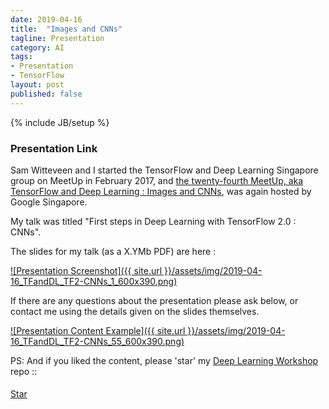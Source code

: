 ```yaml
---
date: 2019-04-16
title:  "Images and CNNs"
tagline: Presentation
category: AI
tags:
- Presentation
- TensorFlow
layout: post
published: false
---
```

{% include JB/setup %}



### Presentation Link

Sam Witteveen and I started the TensorFlow and Deep Learning Singapore group on MeetUp in February 2017,
and [the twenty-fourth MeetUp, aka TensorFlow and Deep Learning : Images and CNNs](https://www.meetup.com/TensorFlow-and-Deep-Learning-Singapore/events/260469451/),
was again hosted by Google Singapore.  

My talk was titled "First steps in Deep Learning with TensorFlow 2.0 : CNNs".



<!--

"First steps in Deep Learning with TensorFlow 2.0 : CNNs" - Martin Andrews
This talk aims to cover the "something for beginners" part of our tagline - 
  motivating the building blocks of CNNs, 
  how they are trained, and 
  how the resulting model can be applied to different datasets. 
Code examples will be provided in Colab notebooks.


2019-04-16_TFandDL_TF2-CNNs



If we're going straight to CNNs, then perhaps :
show a CNN model in TF2
  explain the CNN kernel
  explain the MLP over flat
  explain the softmax
explain the hierarchy of blame
explain blame requires derivatives over generic parameterised models
fit the model to Regular MNIST
fit the same model to Cancer MNIST (?)
  https://www.kaggle.com/kmader/skin-cancer-mnist-ham10000
  =  https://dataverse.harvard.edu/dataset.xhtml?persistentId=doi:10.7910/DVN/DBW86T
  (but these are larger images, looking at the file sizes) 
Or NotMNIST :
  http://enakai00.hatenablog.com/entry/2016/08/02/102917
  =  http://yaroslavvb.blogspot.com/2011/09/notmnist-dataset.html
Or to Kuzushiji-MNIST (KanjiMNIST...)
  https://github.com/rois-codh/kmnist
    "KMNIST Dataset" (created by CODH), adapted from "Kuzushiji Dataset" (created by NIJL and others), doi:10.20676/00000341


------

Timothy L :


I can base my talk around the keras.applications module to show how to use pre-trained networks.
1. For starters, introduction on the keras.applications module (and a overview of common networks included like ResNet, Inception etc.)
2. Code sample on using those networks for inference on ImageNet classes (no training)
(small side-thing: introduce how keras loads and saves models into h5 files)
3. Introduce briefly the idea of transfer learning, and show a simple demo (replacing the softmax layer)

For this, I'll do up the examples in Colab with TF2.0 Alpha (assuming it all works, if not I'll fall back to whatever TF is on Colab) .

---

1 + 2 sound good to me (though 'overview of ResNet and Inception' seems like a whole talk...)

3 is the TL for which we'll probably have a whole evening.  Touching on this next Tuesday could be Ok, but I'm wondering about time constraints...

---

By overview, I actually meant something like:

hey there are some models included in Keras.applications, called Inception/ResNet, 
  here are a few interesting ideas introduced by them (Inception cell, residual connections). 
  Probably two slides on Inception, another two slides on ResNet, following by a link to the papers. 

Then I’ll move on to explain that these are powerful models trained on ImageNet (small overview of that, one slide or two), which have 1000 classes. 

Regarding #3, I’ll leave out the transfer learning part then. No issues there. Just thought it’d complete the story a bit better. 

------

Sam W :

Progressive CNNs?

https://towardsdatascience.com/boost-your-cnn-image-classifier-performance-with-progressive-resizing-in-keras-a7d96da06e20

!-->



The slides for my talk (as a X.YMb PDF) are here :

<a href="http://redcatlabs.com/downloads/2019-04-16_TFandDL_TF2-CNNs.pdf" target="_blank">
![Presentation Screenshot]({{ site.url }}/assets/img/2019-04-16_TFandDL_TF2-CNNs_1_600x390.png)
</a>

If there are any questions about the presentation please ask below, 
or contact me using the details given on the slides themselves.

<a href="http://redcatlabs.com/downloads/2019-04-16_TFandDL_TF2-CNNs.pdf" target="_blank">
![Presentation Content Example]({{ site.url }}/assets/img/2019-04-16_TFandDL_TF2-CNNs_55_600x390.png)
</a>


PS:  And if you liked the content, please 'star' my <a href="https://github.com/mdda/deep-learning-workshop" target="_blank">Deep Learning Workshop</a> repo ::
<!-- From :: https://buttons.github.io/ -->
<!-- Place this tag where you want the button to render. -->
<span style="position:relative;top:5px;">
<a aria-label="Star mdda/deep-learning-workshop on GitHub" data-count-aria-label="# stargazers on GitHub" data-count-api="/repos/mdda/deep-learning-workshop#stargazers_count" data-count-href="/mdda/deep-learning-workshop/stargazers" data-icon="octicon-star" href="https://github.com/mdda/deep-learning-workshop" class="github-button">Star</a>
<!-- Place this tag right after the last button or just before your close body tag. -->
<script async defer id="github-bjs" src="https://buttons.github.io/buttons.js"></script>
</span>


